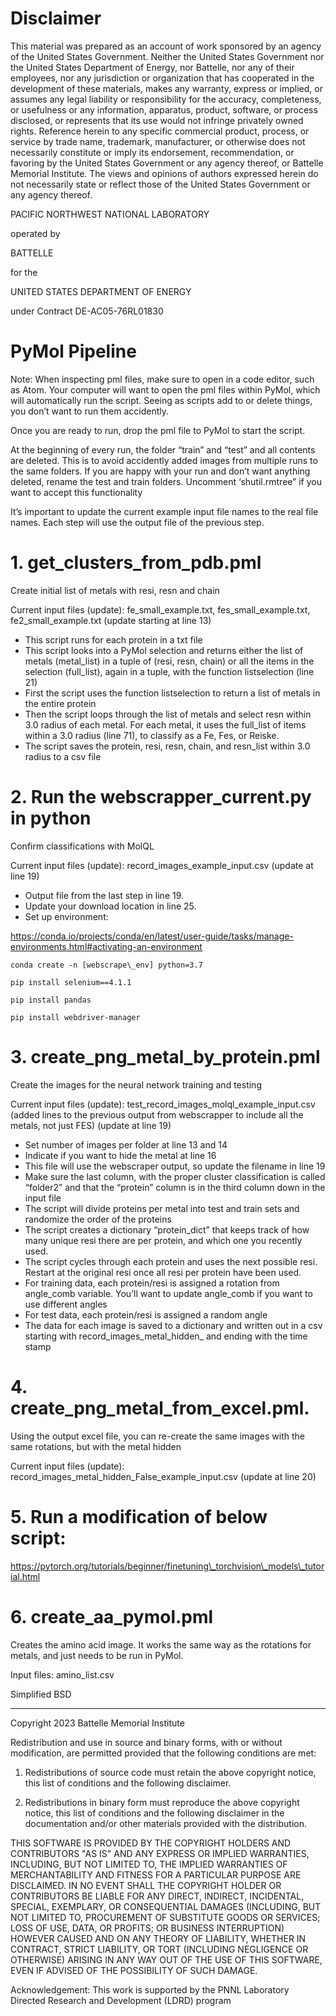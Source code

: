 

# Disclaimer

This material was prepared as an account of work sponsored by an agency of the United States Government.  Neither the United States Government nor the United States Department of Energy, nor Battelle, nor any of their employees, nor any jurisdiction or organization that has cooperated in the development of these materials, makes any warranty, express or implied, or assumes any legal liability or responsibility for the accuracy, completeness, or usefulness or any information, apparatus, product, software, or process disclosed, or represents that its use would not infringe privately owned rights.
Reference herein to any specific commercial product, process, or service by trade name, trademark, manufacturer, or otherwise does not necessarily constitute or imply its endorsement, recommendation, or favoring by the United States Government or any agency thereof, or Battelle Memorial Institute. The views and opinions of authors expressed herein do not necessarily state or reflect those of the United States Government or any agency thereof.

PACIFIC NORTHWEST NATIONAL LABORATORY

operated by

BATTELLE

for the

UNITED STATES DEPARTMENT OF ENERGY

under Contract DE-AC05-76RL01830

# PyMol Pipeline


Note: When inspecting pml files, make sure to open in a code editor, such as Atom. Your computer will want to open the pml files within PyMol, which will automatically run the script. Seeing as scripts add to or delete things, you don’t want to run them accidently.

Once you are ready to run, drop the pml file to PyMol to start the script.

At the beginning of every run, the folder “train” and “test” and all contents are deleted. This is to avoid accidently added images from multiple runs to the same folders. If you are happy with your run and don’t want anything deleted, rename the test and train folders. Uncomment ‘shutil.rmtree” if you want to accept this functionality

It’s important to update the current example input file names to the real file names. Each step will use the output file of the previous step.

# 1. get\_clusters\_from\_pdb.pml

Create initial list of metals with resi, resn and chain

Current input files (update): fe\_small\_example.txt, fes\_small\_example.txt, fe2\_small\_example.txt (update starting at line 13)


- This script runs for each protein in a txt file
- This script looks into a PyMol selection and returns either the list of metals (metal\_list) in a tuple of (resi, resn, chain) or all the items in the selection (full\_list), again in a tuple, with the function listselection (line 21)
- First the script uses the function listselection to return a list of metals in the entire protein
- Then the script loops through the list of metals and select resn within 3.0 radius of each metal. For each metal, it uses the full\_list of items within a 3.0 radius (line 71), to classify as a Fe, Fes, or Reiske.
- The script saves the protein, resi, resn, chain, and resn\_list within 3.0 radius to a csv file

# 2. Run the webscrapper\_current.py in python

Confirm classifications with MolQL

Current input files (update): record\_images\_example\_input.csv (update at line 19)


- Output file from the last step in line 19.
- Update your download location in line 25.
- Set up environment:

<https://conda.io/projects/conda/en/latest/user-guide/tasks/manage-environments.html#activating-an-environment>

```
conda create -n [webscrape\_env] python=3.7

pip install selenium==4.1.1

pip install pandas

pip install webdriver-manager
```



# 3. create\_png\_metal\_by\_protein.pml

Create the images for the neural network training and testing

Current input files (update): test\_record\_images\_molql\_example\_input.csv (added lines to the previous output from webscrapper to include all the metals, not just FES) (update at line 19)

- Set number of images per folder at line 13 and 14
- Indicate if you want to hide the metal at line 16
- This file will use the webscraper output, so update the filename in line 19
- Make sure the last column, with the proper cluster classification is called “folder2” and that the “protein” column is in the third column down in the input file
- The script will divide proteins per metal into test and train sets and randomize the order of the proteins
- The script creates a dictionary “protein\_dict” that keeps track of how many unique resi there are per protein, and which one you recently used.
- The script cycles through each protein and uses the next possible resi. Restart at the original resi once all resi per protein have been used.  
- For training data, each protein/resi is assigned a rotation from angle\_comb variable. You’ll want to update angle\_comb if you want to use different angles
- For test data, each protein/resi is assigned a random angle
- The data for each image is saved to a dictionary and written out in a csv starting with record\_images\_metal\_hidden\_ and ending with the time stamp



# 4. create\_png\_metal\_from\_excel.pml.

Using the output excel file, you can re-create the same images with the same rotations, but with the metal hidden

Current input files (update): record\_images\_metal\_hidden\_False\_example\_input.csv (update at line 20)

# 5. Run a modification of below script:
https://pytorch.org/tutorials/beginner/finetuning\_torchvision\_models\_tutorial.html

# 6. create\_aa\_pymol.pml  

Creates the amino acid image. It works the same way as the rotations for metals, and just needs to be run in PyMol.

Input files: amino\_list.csv

Simplified BSD
____________________________________________
Copyright 2023 Battelle Memorial Institute

Redistribution and use in source and binary forms, with or without modification, are permitted provided that the following conditions are met:

1. Redistributions of source code must retain the above copyright notice, this list of conditions and the following disclaimer.

2. Redistributions in binary form must reproduce the above copyright notice, this list of conditions and the following disclaimer in the documentation and/or other materials provided with the distribution.


THIS SOFTWARE IS PROVIDED BY THE COPYRIGHT HOLDERS AND CONTRIBUTORS "AS IS" AND ANY EXPRESS OR IMPLIED WARRANTIES, INCLUDING, BUT NOT LIMITED TO, THE IMPLIED WARRANTIES OF MERCHANTABILITY AND FITNESS FOR A PARTICULAR PURPOSE ARE DISCLAIMED. IN NO EVENT SHALL THE COPYRIGHT HOLDER OR CONTRIBUTORS BE LIABLE FOR ANY DIRECT, INDIRECT, INCIDENTAL, SPECIAL, EXEMPLARY, OR CONSEQUENTIAL DAMAGES (INCLUDING, BUT NOT LIMITED TO, PROCUREMENT OF SUBSTITUTE GOODS OR SERVICES; LOSS OF USE, DATA, OR PROFITS; OR BUSINESS INTERRUPTION) HOWEVER CAUSED AND ON ANY THEORY OF LIABILITY, WHETHER IN CONTRACT, STRICT LIABILITY, OR TORT (INCLUDING NEGLIGENCE OR OTHERWISE) ARISING IN ANY WAY OUT OF THE USE OF THIS SOFTWARE, EVEN IF ADVISED OF THE POSSIBILITY OF SUCH DAMAGE.

Acknowledgement: This work is supported by the PNNL Laboratory Directed Research and Development (LDRD) program

